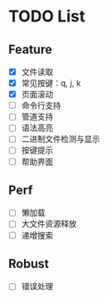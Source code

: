 # TODO List

## Feature

- [x] 文件读取
- [x] 常见按键：q, j, k
- [x] 页面滚动
- [ ] 命令行支持
- [ ] 管道支持
- [ ] 语法高亮
- [ ] 二进制文件检测与显示
- [ ] 按键提示
- [ ] 帮助界面

## Perf

- [ ] 懒加载
- [ ] 大文件资源释放
- [ ] 递增搜索

## Robust

- [ ] 错误处理
